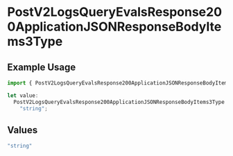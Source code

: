 # PostV2LogsQueryEvalsResponse200ApplicationJSONResponseBodyItems3Type

## Example Usage

```typescript
import { PostV2LogsQueryEvalsResponse200ApplicationJSONResponseBodyItems3Type } from "orq-poc-typescript-multi-env-version/models/operations";

let value:
  PostV2LogsQueryEvalsResponse200ApplicationJSONResponseBodyItems3Type =
    "string";
```

## Values

```typescript
"string"
```